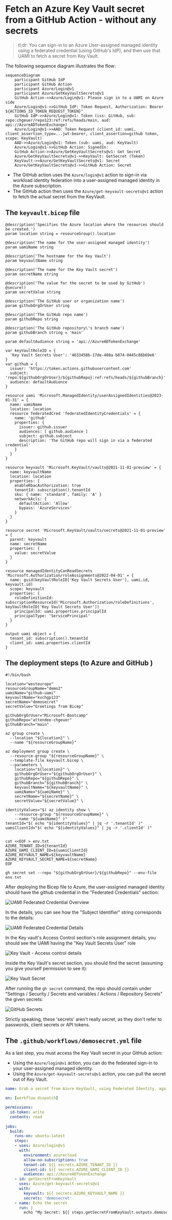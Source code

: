 # Fetch an Azure Key Vault secret from a GitHub Action - without any secrets

> tl;dr: You can sign-in to an Azure User-assigned managed identity using a federated credential (using GitHub's IdP), and then use that UAMI to fetch a secret from Key Vault.

The following sequence diagram illustrates the flow:

```mermaid
sequenceDiagram
    participant GitHub IdP
    participant GitHub Action
    participant Azure/Login@v1
    participant Azure/GetKeyVaultSecrets@v1
    GitHub Action->>Azure/Login@v1: Please sign in to a UAMI on Azure side
    Azure/Login@v1->>GitHub IdP: Token Request, Authorization: Bearer ${ACTIONS_ID_TOKEN_REQUEST_TOKEN}"
    GitHub IdP->>Azure/Login@v1: Token (iss: GitHub, sub: repo:chgeuer/repo123:ref:refs/heads/main, aud: api://AzureADTokenExchange)
    Azure/Login@v1->>AAD: Token Request (client_id: uami, client_assertion_type=...jwt-bearer, client_assertion=github token, scope: KeyVault)
    AAD->>Azure/Login@v1: Token (sub: uami, aud: KeyVault)
    Azure/Login@v1->>GitHub Action: SignedIn:
    GitHub Action->>Azure/GetKeyVaultSecrets@v1: Get Secret
    Azure/GetKeyVaultSecrets@v1->>KeyVault: GetSecret (Token)
    KeyVault->>Azure/GetKeyVaultSecrets@v1: Secret
    Azure/GetKeyVaultSecrets@v1->>GitHub Action: Secret
```

- The GitHub action uses the `Azure/login@v1` action to sign-in via workload identity federation into a user-assigned managed identity in the Azure subscription.
- The GitHub action then uses the `Azure/get-keyvault-secrets@v1` action to fetch the actual secret from the KeyVault.



## The `keyvault.bicep` file

```bicep
@description('Specifies the Azure location where the resources should be created.')
param location string = resourceGroup().location

@description('The name for the user-assigned managed identity')
param uamiName string

@description('The hostname for the Key Vault')
param keyvaultName string

@description('The name for the Key Vault secret')
param secretName string

@description('The value for the secret to be used by GitHub')
@secure()
param secretValue string 

@description('The GitHub user or organization name')
param githubOrgOrUser string

@description('The GitHub repo name')
param githubRepo string

@description('The GitHub repository\'s branch name')
param githubBranch string = 'main'

param defaultAudience string = 'api://AzureADTokenExchange'

var keyVaultRoleID = {
  'Key Vault Secrets User': '4633458b-17de-408a-b874-0445c86b69e6'
}
var github = {
  issuer: 'https://token.actions.githubusercontent.com'
  subject: 'repo:${githubOrgOrUser}/${githubRepo}:ref:refs/heads/${githubBranch}'
  audience: defaultAudience
}

resource uami 'Microsoft.ManagedIdentity/userAssignedIdentities@2023-01-31' = {
  name: uamiName
  location: location
  resource federatedCred 'federatedIdentityCredentials' = {
    name: 'github'
    properties: {
      issuer: github.issuer
      audiences: [ github.audience ]
      subject: github.subject
      description: 'The GitHub repo will sign in via a federated credential'
    }
  }
}

resource keyvault 'Microsoft.KeyVault/vaults@2021-11-01-preview' = {
  name: keyvaultName
  location: location
  properties: {
    enableRbacAuthorization: true
    tenantId: subscription().tenantId
    sku: { name: 'standard', family: 'A' }
    networkAcls: {
      defaultAction: 'Allow'
      bypass: 'AzureServices'
    }
  }
}

resource secret 'Microsoft.KeyVault/vaults/secrets@2021-11-01-preview' = {
  parent: keyvault
  name: secretName
  properties: {
    value: secretValue
  }
}

resource managedIdentityCanReadSecrets 'Microsoft.Authorization/roleAssignments@2022-04-01' = {
  name: guid(keyVaultRoleID['Key Vault Secrets User'], uami.id, keyvault.id)
  scope: keyvault
  properties: {
    roleDefinitionId: subscriptionResourceId('Microsoft.Authorization/roleDefinitions', keyVaultRoleID['Key Vault Secrets User'])
    principalId: uami.properties.principalId
    principalType: 'ServicePrincipal'
  }
}

output uami object = {
  tenant_id: subscription().tenantId
  client_id: uami.properties.clientId
}
```

## The deployment steps (to Azure and GitHub )

``` shell
#!/bin/bash

location="westeurope"
resourceGroupName="demo2"
uamiName="github-uami"
keyvaultName="kvchgp123"
secretName="demosecret"
secretValue="Greetings from Bicep"

githubOrgOrUser="Microsoft-Bootcamp"
githubRepo="attendee-chgeuer"
githubBranch="main"

az group create \
  --location "${location}" \
  --name "${resourceGroupName}"

az deployment group create \
  --resource-group "${resourceGroupName}" \
  --template-file keyvault.bicep \
  --parameters \
    location="${location}" \
    githubOrgOrUser="${githubOrgOrUser}" \
    githubRepo="${githubRepo}" \
    githubBranch="${githubBranch}" \
    keyvaultName="${keyvaultName}" \
    uamiName="${uamiName}" \
    secretName="${secretName}" \
    secretValue="${secretValue}" \

identityValues="$( az identity show \
    --resource-group "${resourceGroupName}" \
    --name "${uamiName}" )"
tenantId="$( echo "${identityValues}" | jq -r '.tenantId' )"
uamiClientId="$( echo "${identityValues}" | jq -r '.clientId' )"


cat <<EOF > env.txt
AZURE_TENANT_ID=${tenantId}
AZURE_UAMI_CLIENT_ID=${uamiClientId}
AZURE_KEYVAULT_NAME=${keyvaultName}
AZURE_KEYVAULT_SECRET_NAME=${secretName}
EOF

gh secret set --repo "${githubOrgOrUser}/${githubRepo}" --env-file env.txt

```

After deploying the Bicep file to Azure, the user-assigned managed identity should have the github credential in the "Federated Credentials" section:

![UAMI Federated Credential Overview](img/uami-federated-cred-overview.png)

In the details, you can see how the "Subject Identifier" string corresponds to the details:

![UAMI Federated Credential Details](img/uami-federated-cred-details.png)

In the Key vault's Access Control section's role assignment details, you should see the UAMI having the "Key Vault Secrets User" role

![Key Vault - Access control details](img/keyvault-iam-secrets-user.png)

Inside the Key Vault's secret section, you should find the secret (assuming you give yourself permission to see it):

![Key Vault Secret](img/keyvault-secret-details.png)

After running the `gh secret` command, the repo should contain under "Settings / Security / Secrets and variables / Actions / Repository Secrets" the given secrets:

![GitHub Secrets](img/github-secrets-overview.png)

Strictly speaking, these 'secrets' aren't really secret, as they don't refer to passwords, client secrets or API tokens. 

## The `.github/workflows/demosecret.yml` file

As a last step, you must access the Key Vault secret in your GitHub action:

- Using the `Azure/login@v1` action, you can do the federated sign-in to your user-assigned managed identity.
- Using the `Azure/get-keyvault-secrets@v1` action, you can pull the secret out of Key Vault.

```yaml
name: Grab a secret from Azure KeyVault, using Federated Identity, against a User-Assigned Managed Identity

on: [workflow_dispatch]

permissions:
  id-token: write
  contents: read
  
jobs:
  build:
    runs-on: ubuntu-latest
    steps:
    - uses: Azure/login@v1
      with:
        environment: azurecloud
        allow-no-subscriptions: true
        tenant-id: ${{ secrets.AZURE_TENANT_ID }}
        client-id: ${{ secrets.AZURE_UAMI_CLIENT_ID }}
        audience: api://AzureADTokenExchange
    - id: getSecretFromKeyVault
      uses: Azure/get-keyvault-secrets@v1
      with: 
        keyvault: ${{ secrets.AZURE_KEYVAULT_NAME }}
        secrets: 'demosecret'
    - name: Echo the secret
      run: |
        echo "My Secret: ${{ steps.getSecretFromKeyVault.outputs.demosecret }}" | base64

```

